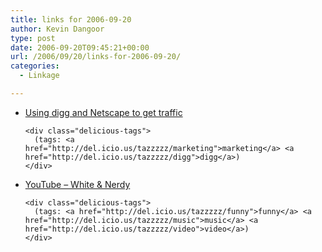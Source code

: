 ```yaml
---
title: links for 2006-09-20
author: Kevin Dangoor
type: post
date: 2006-09-20T09:45:21+00:00
url: /2006/09/20/links-for-2006-09-20/
categories:
  - Linkage

---
```

<ul class="delicious">
  <li>
    <div class="delicious-link">
      <a href="http://www.pronetadvertising.com/articles/using-digg-and-netscape-to-get-traffic.html">Using digg and Netscape to get traffic</a>
    </div>
    
    <div class="delicious-tags">
      (tags: <a href="http://del.icio.us/tazzzzz/marketing">marketing</a> <a href="http://del.icio.us/tazzzzz/digg">digg</a>)
    </div>
  </li>
  
  <li>
    <div class="delicious-link">
      <a href="http://youtube.com/watch?v=-xEzGIuY7kw">YouTube &#8211; White & Nerdy</a>
    </div>
    
    <div class="delicious-tags">
      (tags: <a href="http://del.icio.us/tazzzzz/funny">funny</a> <a href="http://del.icio.us/tazzzzz/music">music</a> <a href="http://del.icio.us/tazzzzz/video">video</a>)
    </div>
  </li>
</ul>